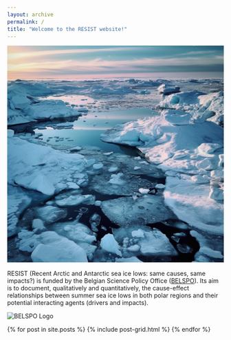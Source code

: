 ```yaml
---
layout: archive
permalink: /
title: "Welcome to the RESIST website!"
---
```


![Sea ice](/images/seaice.png)

RESIST (Recent Arctic and Antarctic sea ice lows: same causes, same impacts?) is funded by the Belgian Science Policy Office ([BELSPO](https://www.belspo.be/belspo/index_en.stm)). Its aim is to document, qualitatively and quantitatively, the cause-effect relationships between summer sea ice lows in both polar regions and their potential interacting agents (drivers and impacts).

![BELSPO Logo](/images/BELSPO_logo_EN.jpg")

<div class="tiles">
{% for post in site.posts %}
	{% include post-grid.html %}
{% endfor %}
</div><!-- /.tiles -->
